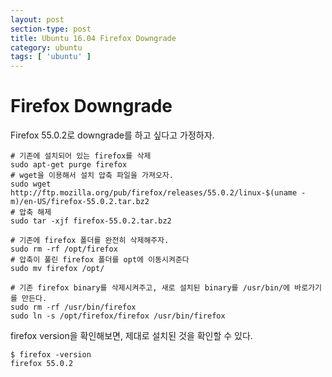 ```yaml
---
layout: post
section-type: post
title: Ubuntu 16.04 Firefox Downgrade
category: ubuntu
tags: [ 'ubuntu' ]
---
```


# Firefox Downgrade

Firefox 55.0.2로 downgrade를 하고 싶다고 가정하자.

``` shell
# 기존에 설치되어 있는 firefox를 삭제
sudo apt-get purge firefox
# wget을 이용해서 설치 압축 파일을 가져오자.
sudo wget http://ftp.mozilla.org/pub/firefox/releases/55.0.2/linux-$(uname -m)/en-US/firefox-55.0.2.tar.bz2
# 압축 해제
sudo tar -xjf firefox-55.0.2.tar.bz2

# 기존에 firefox 폴더를 완전히 삭제해주자.
sudo rm -rf /opt/firefox
# 압축이 풀린 firefox 폴더를 opt에 이동시켜준다
sudo mv firefox /opt/

# 기존 firefox binary를 삭제시켜주고, 새로 설치된 binary를 /usr/bin/에 바로가기를 만든다.
sudo rm -rf /usr/bin/firefox
sudo ln -s /opt/firefox/firefox /usr/bin/firefox

```

firefox version을 확인해보면, 제대로 설치된 것을 확인할 수 있다.

``` shell
$ firefox -version
firefox 55.0.2
```
